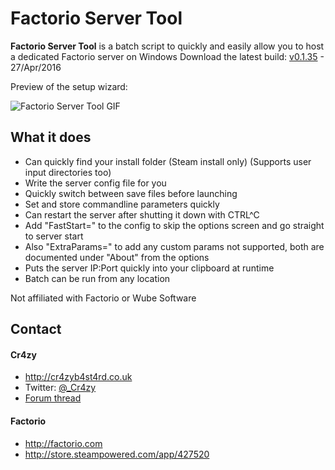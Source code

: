 Factorio Server Tool
======
**Factorio Server Tool** is a batch script to quickly and easily allow you to host a dedicated Factorio server on Windows
Download the latest build: [v0.1.35](https://github.com/Cr4zyy/FactorioServerTool/archive/0.1.35.zip "Latest build") - 27/Apr/2016


Preview of the setup wizard: 

![Factorio Server Tool GIF](http://i.imgur.com/aWNIrsK.gif)

## What it does
* Can quickly find your install folder (Steam install only) (Supports user input directories too)
* Write the server config file for you
* Quickly switch between save files before launching
* Set and store commandline parameters quickly
* Can restart the server after shutting it down with CTRL^C
* Add "FastStart=" to the config to skip the options screen and go straight to server start
* Also "ExtraParams=" to add any custom params not supported, both are documented under "About" from the options
* Puts the server IP:Port quickly into your clipboard at runtime
* Batch can be run from any location

Not affiliated with Factorio or Wube Software

## Contact
#### Cr4zy
* http://cr4zyb4st4rd.co.uk
* Twitter: [@_Cr4zy](https://twitter.com/_Cr4zy "_Cr4zy on twitter")
* [Forum thread](https://forums.factorio.com/viewtopic.php?f=133&t=23838 "Factorio forum thread")

#### Factorio
* http://factorio.com
* http://store.steampowered.com/app/427520
